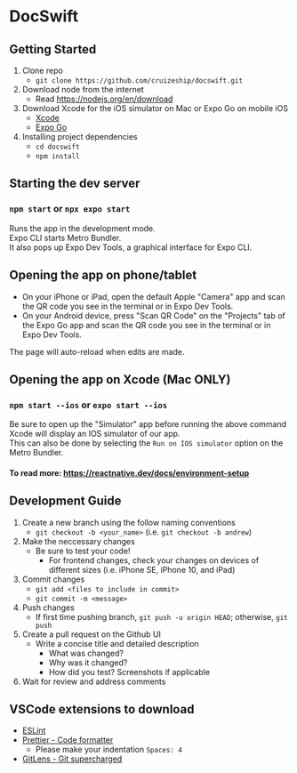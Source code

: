 # DocSwift

## Getting Started
1. Clone repo
   - `git clone https://github.com/cruizeship/docswift.git`
2. Download node from the internet
   - Read https://nodejs.org/en/download
3. Download Xcode for the iOS simulator on Mac or Expo Go on mobile iOS
   - [Xcode](https://apps.apple.com/us/app/xcode/id497799835?mt=12)
   - [Expo Go](https://apps.apple.com/us/app/expo-go/id982107779)
4. Installing project dependencies
   - `cd docswift`
   - `npm install`

## Starting the dev server 
### `npm start` or `npx expo start`

Runs the app in the development mode.\
Expo CLI starts Metro Bundler.\
It also pops up Expo Dev Tools, a graphical interface for Expo CLI.

## Opening the app on phone/tablet
* On your iPhone or iPad, open the default Apple "Camera" app and scan the QR code you see in the terminal or in Expo Dev Tools.
* On your Android device, press "Scan QR Code" on the "Projects" tab of the Expo Go app and scan the QR code you see in the terminal or in Expo Dev Tools.

The page will auto-reload when edits are made.

## Opening the app on Xcode (Mac ONLY) 
### `npm start --ios` or `expo start --ios`

Be sure to open up the "Simulator" app before running the above command
Xcode will display an IOS simulator of our app.\
This can also be done by selecting the `Run on IOS simulator` option on the Metro Bundler.

#### To read more: https://reactnative.dev/docs/environment-setup

## Development Guide
1. Create a new branch using the follow naming conventions 
   - `git checkout -b <your_name>` (i.e. `git checkout -b andrew`)
2. Make the neccessary changes
   - Be sure to test your code!
       - For frontend changes, check your changes on devices of different sizes (i.e. iPhone SE, iPhone 10, and iPad) 
4. Commit changes
   - `git add <files to include in commit>`
   - `git commit -m <message>`
5. Push changes
   - If first time pushing branch, `git push -u origin HEAD`; otherwise, `git push`
6. Create a pull request on the Github UI
   - Write a concise title and detailed description
       - What was changed?
       - Why was it changed?
       - How did you test? Screenshots if applicable
7. Wait for review and address comments
  
## VSCode extensions to download
- [ESLint](https://marketplace.visualstudio.com/items?itemName=dbaeumer.vscode-eslint)
- [Prettier - Code formatter](https://marketplace.visualstudio.com/items?itemName=esbenp.prettier-vscode)
  - Please make your indentation `Spaces: 4`
- [GitLens - Git supercharged](https://marketplace.visualstudio.com/items?itemName=eamodio.gitlens)

